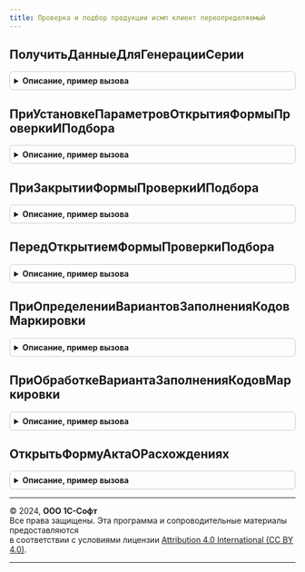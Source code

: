 ```yaml
---
title: Проверка и подбор продукции исмп клиент переопределяемый
---
```



## ПолучитьДанныеДляГенерацииСерии
<details style="margin: 1em 0; padding: 0.5em; border: 1px solid #ccc; border-radius: 6px;">

<summary style="font-weight: bold; cursor: pointer;">Описание, пример вызова</summary>

```bsl

// Формирует структуру, массив которых в дальнейшем будет передан в процедуру генерации серий.
//
// Параметры:
//  * ДанныеДляГенерацииСерии - Структура - Описание:
//  ** Номенклатура - ОпределяемыйТип.Номенклатура - Номенклатура, для которой будет генерироваться серия.
//  ** Серия        - ОпределяемыйТип.СерияНоменклатуры - В данное значение будет записана сгенерированная серия.
//  ** ЕстьОшибка   - Булево - Будет установлено в Истина, если по каким то причинам серия сгенерирована не будет.
//  ** ТекстОшибки  - Строка - причина, по которой серия не генерировалась.
//  ** МРЦ          - Число - только для табачной продукции, максимальная розничная цена.
//  * ВидМаркируемойПродукции - ПеречислениеСсылка.ВидыПродукцииИС - вид маркируемой продукции, для которой получается структура данных
Процедура ПолучитьДанныеДляГенерацииСерии(ДанныеДляГенерацииСерии, ВидМаркируемойПродукции) Экспорт
```

Пример вызова
```bsl
ПроверкаИПодборПродукцииИСМПКлиентПереопределяемый.ПолучитьДанныеДляГенерацииСерии(ДанныеДляГенерацииСерии, ВидМаркируемойПродукции) 
```
</details>

## ПриУстановкеПараметровОткрытияФормыПроверкиИПодбора
<details style="margin: 1em 0; padding: 0.5em; border: 1px solid #ccc; border-radius: 6px;">

<summary style="font-weight: bold; cursor: pointer;">Описание, пример вызова</summary>

```bsl

// Заполняет специфичные параметры открытия форм проверки и подбора маркируемой продукции в зависимости от точки вызова
//
// Параметры:
//  Форма - ФормаКлиентскогоПриложения - форма из которой происходит открытие формы проверки и подбора
//  Параметры - (См. ПроверкаИПодборПродукцииИСМПКлиент.ПараметрыОткрытияФормыПроверкиИПодбора)
//
Процедура ПриУстановкеПараметровОткрытияФормыПроверкиИПодбора(Форма, Параметры) Экспорт
```

Пример вызова
```bsl
ПроверкаИПодборПродукцииИСМПКлиентПереопределяемый.ПриУстановкеПараметровОткрытияФормыПроверкиИПодбора(Форма, Параметры) 
```
</details>

## ПриЗакрытииФормыПроверкиИПодбора
<details style="margin: 1em 0; padding: 0.5em; border: 1px solid #ccc; border-radius: 6px;">

<summary style="font-weight: bold; cursor: pointer;">Описание, пример вызова</summary>

```bsl

// Выполняет специфичные действия после закрытия форм проверки и подбора маркируемой продукции в зависимости от точки вызова
//
// Параметры:
//  РезультатЗакрытия - Произвольный - результат закрытия формы проверки и подбора
//  ДополнительныеПараметры - Структура с реквизитом Форма (управляемая форма из которой происходил вызов)
//
Процедура ПриЗакрытииФормыПроверкиИПодбора(РезультатЗакрытия, ДополнительныеПараметры) Экспорт
```

Пример вызова
```bsl
ПроверкаИПодборПродукцииИСМПКлиентПереопределяемый.ПриЗакрытииФормыПроверкиИПодбора(РезультатЗакрытия, ДополнительныеПараметры) 
```
</details>

## ПередОткрытиемФормыПроверкиПодбора
<details style="margin: 1em 0; padding: 0.5em; border: 1px solid #ccc; border-radius: 6px;">

<summary style="font-weight: bold; cursor: pointer;">Описание, пример вызова</summary>

```bsl

// Выполняет специфичные действия перед открытием форм проверки и подбора маркируемой продукции в зависимости от точки вызова
//
// Параметры:
//  Форма - ФормаКлиентскогоПриложения       - форма из которой происходит открытие формы проверки и подбора
//  ПараметрыОткрытияФормыПроверки - Структура - параметры открытия формы проверки и подбора для формы-источника
//  ПараметрыФормыПроверки         - Структура - подготовленные параметры открытия формы проверки и подбора
//  Отказ                          - Булево    - отказ от открытия формы
//
Процедура ПередОткрытиемФормыПроверкиПодбора(Форма, ПараметрыОткрытияФормыПроверки, ПараметрыФормыПроверки, Отказ) Экспорт
```

Пример вызова
```bsl
ПроверкаИПодборПродукцииИСМПКлиентПереопределяемый.ПередОткрытиемФормыПроверкиПодбора(Форма, ПараметрыОткрытияФормыПроверки, ПараметрыФормыПроверки, Отказ) 
```
</details>

## ПриОпределенииВариантовЗаполненияКодовМаркировки
<details style="margin: 1em 0; padding: 0.5em; border: 1px solid #ccc; border-radius: 6px;">

<summary style="font-weight: bold; cursor: pointer;">Описание, пример вызова</summary>

```bsl

// Добавляет возвможные варианты заполнения
// Параметры:
// Форма - ФормаКлиентскогоПриложения:
//	*ПроверкаНеПоДокументу - Булево
//	*РазрешитьЗагрузкуПоОрдерам - Булево
// ВариантыЗаполнения - СписокЗначений из Строка - возвращаемое значение
Процедура ПриОпределенииВариантовЗаполненияКодовМаркировки(Форма, ВариантыЗаполнения) Экспорт
```

Пример вызова
```bsl
ПроверкаИПодборПродукцииИСМПКлиентПереопределяемый.ПриОпределенииВариантовЗаполненияКодовМаркировки(Форма, ВариантыЗаполнения) 
```
</details>

## ПриОбработкеВариантаЗаполненияКодовМаркировки
<details style="margin: 1em 0; padding: 0.5em; border: 1px solid #ccc; border-radius: 6px;">

<summary style="font-weight: bold; cursor: pointer;">Описание, пример вызова</summary>

```bsl

// Параметры:
// Форма - ФормаКлиентскогоПриложения:
// ВариантЗаполнения - Строка
// ПараметрыОбработкиТСД - Структура
Процедура ПриОбработкеВариантаЗаполненияКодовМаркировки(Форма, ВариантЗаполнения, ПараметрыОбработкиТСД) Экспорт
```

Пример вызова
```bsl
ПроверкаИПодборПродукцииИСМПКлиентПереопределяемый.ПриОбработкеВариантаЗаполненияКодовМаркировки(Форма, ВариантЗаполнения, ПараметрыОбработкиТСД) 
```
</details>

## ОткрытьФормуАктаОРасхождениях
<details style="margin: 1em 0; padding: 0.5em; border: 1px solid #ccc; border-radius: 6px;">

<summary style="font-weight: bold; cursor: pointer;">Описание, пример вызова</summary>

```bsl

Процедура ОткрытьФормуАктаОРасхождениях(ДокументСсылка, ВладелецФормы) Экспорт
```

Пример вызова
```bsl
ПроверкаИПодборПродукцииИСМПКлиентПереопределяемый.ОткрытьФормуАктаОРасхождениях(ДокументСсылка, ВладелецФормы) 
```
</details>

---

© 2024, **ООО 1С-Софт**  
Все права защищены. Эта программа и сопроводительные материалы предоставляются  
в соответствии с условиями лицензии [Attribution 4.0 International (CC BY 4.0)](https://creativecommons.org/licenses/by/4.0/legalcode).

---
